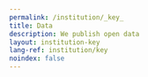 ```yaml
---
permalink: /institution/_key_
title: Data
description: We publish open data
layout: institution-key
lang-ref: institution/key
noindex: false
---
```



